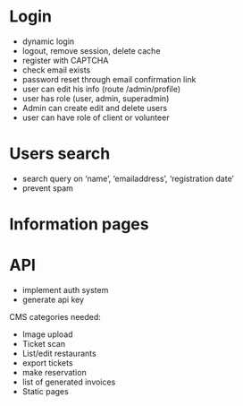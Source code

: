 # Login
- dynamic login
- logout, remove session, delete cache
- register with CAPTCHA
- check email exists
- password reset through email confirmation link
- user can edit his info (route /admin/profile)
- user has role (user, admin, superadmin)
- Admin can create edit and delete users
- user can have role of client or volunteer

# Users search
-  search query on ‘name’, ‘emailaddress’, ‘registration date’ 
- prevent spam

# Information pages

# API
- implement auth system
- generate api key


CMS categories needed:
- Image upload
- Ticket scan
- List/edit restaurants
- export tickets
- make reservation
- list of generated invoices
- Static pages

